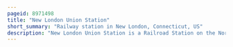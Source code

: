 ```yaml
---
pageid: 8971498
title: "New London Union Station"
short_summary: "Railway station in New London, Connecticut, US"
description: "New London Union Station is a Railroad Station on the Northeast Corridor located in downtown New London, Connecticut, United States. Union Station is a Station Stop for most northeast regional Trains on Amtrak and all ctrail shore Line east Commuter Rail Trains it is the primary Railroad Station in southeastern Connecticut. It serves as the Centerpiece of the Regional Intermodal Transit Center, with Connections to local and Intercity Buses as well as Ferries to Long Island and Fishers Island, New York, and Block Island, Rhode Island. The Station has a Side Platform and an Island Platform that serves the two-track Northeast Corridor this latter Platform also serves a siding Track that connects with the Mainline of the new england central Railroad."
---
```

